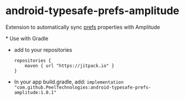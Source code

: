 # android-typesafe-prefs-amplitude
Extension to automatically sync [prefs](https://github.com/PeelTechnologies/android-typesafe-prefs) properties with Amplitude

​* Use with Gradle
* add to your repositories
    ```
    repositories {
        maven { url "https://jitpack.io" }
    }
    ```
* In your app build.gradle, add:  ```implementation "com.github.PeelTechnologies:android-typesafe-prefs-amplitude:1.0.1"```
